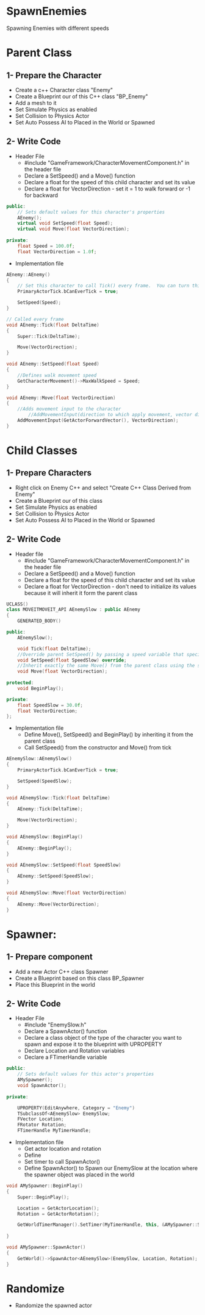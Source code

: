 # SpawnEnemies
Spawning Enemies with different speeds

# Parent Class

## 1- Prepare the Character
- Create a c++ Character class "Enemy"
- Create a Blueprint our of this C++ class "BP_Enemy"
- Add a mesh to it
- Set Simulate Physics as enabled
- Set Collision to Physics Actor
- Set Auto Possess AI to Placed in the World or Spawned

## 2- Write Code
- Header File
  - #include "GameFramework/CharacterMovementComponent.h" in the header file
  - Declare a SetSpeed() and a Move() function
  - Declare a float for the speed of this child character and set its value
  - Declare a float for VectorDirection - set it = 1 to walk forward or -1 for backward

```cpp
public:
	// Sets default values for this character's properties
	AEnemy();
	virtual void SetSpeed(float Speed);
	virtual void Move(float VectorDirection);
	
private:
	float Speed = 100.0f;
	float VectorDirection = 1.0f;
```
- Implementation file
```cpp
AEnemy::AEnemy()
{
 	// Set this character to call Tick() every frame.  You can turn this off to improve performance if you don't need it.
	PrimaryActorTick.bCanEverTick = true;

	SetSpeed(Speed);
}

// Called every frame
void AEnemy::Tick(float DeltaTime)
{
	Super::Tick(DeltaTime);

	Move(VectorDirection);
}

void AEnemy::SetSpeed(float Speed)
{
	//Defines walk movement speed
	GetCharacterMovement()->MaxWalkSpeed = Speed;
}

void AEnemy::Move(float VectorDirection)
{
	//Adds movement input to the character 
		//AddMovementInput(direction to which apply movement, vector direction in float - if -1 goes back, if +1 goes forward)
	AddMovementInput(GetActorForwardVector(), VectorDirection);
}
```

# Child Classes

## 1- Prepare Characters
- Right click on Enemy C++ and select "Create C++ Class Derived from Enemy"
- Create a Blueprint our of this class
- Set Simulate Physics as enabled
- Set Collision to Physics Actor
- Set Auto Possess AI to Placed in the World or Spawned

## 2- Write Code

- Header file
  - #include "GameFramework/CharacterMovementComponent.h" in the header file
  - Declare a SetSpeed() and a Move() function
  - Declare a float for the speed of this child character and set its value
  - Declare a float for VectorDirection - don't need to initialize its values because it will inherit it form the parent class

```cpp
UCLASS()
class MOVEITMOVEIT_API AEnemySlow : public AEnemy
{
	GENERATED_BODY()

public:
	AEnemySlow();

	void Tick(float DeltaTime);
	//Override parent SetSpeed() by passing a speed variable that specific to the child class
	void SetSpeed(float SpeedSlow) override;
	//Inherit exactly the same Move() from the parent class using the same VectorDirection variable
	void Move(float VectorDirection);
	
protected:
	void BeginPlay();

private:
	float SpeedSlow = 30.0f;
	float VectorDirection; 
};
```

- Implementation file
  - Define Move(), SetSpeed() and BeginPlay() by inheriting it from the parent class
  - Call SetSpeed() from the constructor and Move() from tick

```cpp
AEnemySlow::AEnemySlow()
{
    PrimaryActorTick.bCanEverTick = true;

    SetSpeed(SpeedSlow); 
}

void AEnemySlow::Tick(float DeltaTime)
{
    AEnemy::Tick(DeltaTime); 

    Move(VectorDirection);
}

void AEnemySlow::BeginPlay()
{
    AEnemy::BeginPlay();
}

void AEnemySlow::SetSpeed(float SpeedSlow)
{
    AEnemy::SetSpeed(SpeedSlow);
}

void AEnemySlow::Move(float VectorDirection)
{
    AEnemy::Move(VectorDirection);
}
```

# Spawner:

## 1- Prepare component
- Add a new Actor C++ class Spawner
- Create a Blueprint based on this class BP_Spawner
- Place this Blueprint in the world

## 2- Write Code

- Header File
  - #include "EnemySlow.h"
  - Declare a SpawnActor() function
  - Declare a class object of the type of the character you want to spawn and expose it to the blueprint with UPROPERTY
  - Declare Location and Rotation variables
  - Declare a FTimerHandle variable

```cpp
public:	
	// Sets default values for this actor's properties
	AMySpawner();
	void SpawnActor();
	
private:

	UPROPERTY(EditAnywhere, Category = "Enemy")
	TSubclassOf<AEnemySlow> EnemySlow; 
	FVector Location;
	FRotator Rotation;
	FTimerHandle MyTimerHandle; 
```
  - Implementation file
    - Get actor location and rotation
    - Define 
    - Set timer to call SpawnActor()
    - Define SpawnActor() to Spawn our EnemySlow at the location where the spawner object was placed in the world

```cpp
void AMySpawner::BeginPlay()
{
	Super::BeginPlay();

	Location = GetActorLocation();
	Rotation = GetActorRotation();

	GetWorldTimerManager().SetTimer(MyTimerHandle, this, &AMySpawner::SpawnActor, 5.0f, true);
	
}

void AMySpawner::SpawnActor()
{
	GetWorld()->SpawnActor<AEnemySlow>(EnemySlow, Location, Rotation); 
}
```

# Randomize
- Randomize the spawned actor



